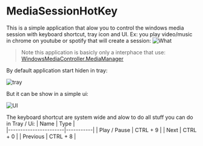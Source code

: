 # MediaSessionHotKey
This is a simple application that alow you to control the windows media session with keyboard shortcut, tray icon and UI. Ex: you play video/music in chrome on youtube or spotify that will create a session:
![What](https://github.com/TopDeveloper29/MediaSessionHotKey/assets/141742981/f84c0112-e1b9-414e-bf0d-7d43e69b3c43)

> Note this application is basicly only a interphace that use: [WindowsMediaController.MediaManager](https://github.com/DubyaDude/WindowsMediaController)

By default application start hiden in tray:

![tray](https://github.com/TopDeveloper29/MediaSessionHotKey/assets/141742981/761ebb46-e91b-475c-a654-bbba1003be9f)

But it can be show in a simple ui:

![UI](https://github.com/TopDeveloper29/MediaSessionHotKey/assets/141742981/34ba2968-777a-4afc-bf52-8649c2bd5547)

The keyboard shortcut are system wide and alow to do all stuff you can do in Tray / Ui:
|          Name         |   Type    |                 
|-----------------------|-----------|
| Play / Pause | CTRL + 9 |
| Next | CTRL + 0 |
| Previous | CTRL + 8 |
